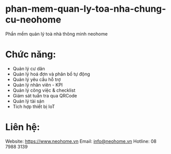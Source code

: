 # phan-mem-quan-ly-toa-nha-chung-cu-neohome
Phần mềm quản lý toà nhà thông minh neohome

# Chức năng:
- Quản lý cư dân
- Quản lý hoá đơn và phân bổ tự động
- Quản lý yêu cầu hỗ trợ
- Quản lý nhân viên - KPI 
- Quản lý công việc & checklist
- Giám sát tuần tra qua QRCode
- Quản lý tài sản
- Tích hợp thiết bị IoT

# Liên hệ: 
Website: https://www.neohome.vn
Email: info@neohome.vn
Hotline: 08 7988 3139
